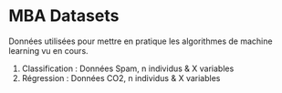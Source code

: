 # MBA Datasets 
Données utilisées pour mettre en pratique les algorithmes de machine learning vu en cours.

1) Classification : Données Spam, n individus & X variables
2) Régression : Données CO2, n individus & X variables
